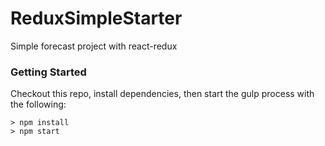 # ReduxSimpleStarter

Simple forecast project with react-redux
### Getting Started
Checkout this repo, install dependencies, then start the gulp process with the following:

```
> npm install
> npm start
```
